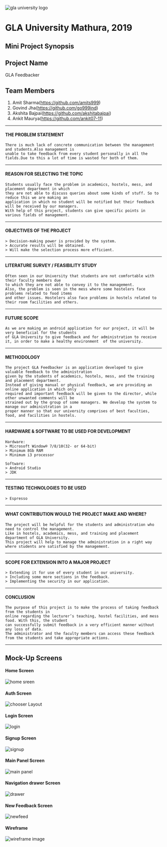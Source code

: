 ![gla university logo](./images/uni_logo.png)

# GLA University Mathura, 2019

## Mini Project Synopsis

## Project Name
GLA Feedbacker

## Team Members

1. Amit Sharma(https://github.com/amits999)
2. Govind Jha(https://github.com/go999ind)
3. Akshita Bajpai(https://github.com/akshitabajpai)
4. Ankit Maurya(https://github.com/ankit07-11)

___

#### THE PROBLEM STATEMENT

```
There is much lack of concrete communication between the management and students.Also management is
unable to take feedback from every student personally in all the fields.Due to this a lot of time is wasted for both of them.
```

___

#### REASON FOR SELECTING THE TOPIC

```
Students usually face the problem in academics, hostels, mess, and placement department in which
they are not able to discuss queries about some kinds of stuff. So to reduce this we are making an
application in which no student will be notified but their feedback will be received by our managers.
With help of this project, students can give specific points in various fields of management.
```

___

#### OBJECTIVES OF THE PROJECT

```
> Decision-making power is provided by the system.
> Accurate results will be obtained.
> Will make the selection process more efficient.

```
___

#### LITERATURE SURVEY / FEASIBILITY STUDY

```
Often seen in our University that students are not comfortable with their faculty members due
to which they are not able to convey it to the management.
Also, the problem is seen in the mess where some hostelers face problems related to food items
and other issues. Hostelers also face problems in hostels related to their room facilities and others.

```

___

#### FUTURE SCOPE

```
As we are making an android application for our project, it will be very beneficial for the students
of GLA University to give feedback and for administration to receive it, in order to make a healthy environment  of the university.
```

___

#### METHODOLOGY

```
The project GLA Feedbacker is an application developed to give valuable feedback to the administration
given by the students of academics, hostels, mess, and the training and placement department.
Instead of giving manual or physical feedback, we are providing an online application in which only
required and important feedback will be given to the director, while other unwanted comments will be
strained out by the group of some managers. We develop the system to manage our administration in a
proper manner so that our university comprises of best faculties, food, and facilities in hostels.

```

___

#### HARDWARE & SOFTWARE TO BE USED FOR DEVELOPMENT

```
Hardware:
> Microsoft Window® 7/8/10(32- or 64-bit)
> Minimum 8Gb RAM
> Minimum i3 processor

Software:
> Android Studio
> JDK

```

___

#### TESTING TECHNOLOGIES TO BE USED

```
> Espresso
```

___

#### WHAT CONTRIBUTION WOULD THE PROJECT MAKE AND WHERE?

```
The project will be helpful for the students and administration who need to control the management.
Like in hostels, academics, mess, and training and placement department of GLA University.
This project will help to manage the administration in a right way where students are satisfied by the management.
```

___

#### SCOPE FOR EXTENSION INTO A MAJOR PROJECT

```
> Extending it for use of every student in our university.
> Including some more sections in the feedback.
> Implementing the security in our application.
```

___

#### CONCLUSION

```
The purpose of this project is to make the process of taking feedback from the students in
online regarding the lecturer’s teaching, hostel facilities, and mess food. With this, the student
can successfully submit feedback in a very efficient manner without any loss of data.
The administrator and the faculty members can access these feedback from the students and take appropriate actions.
```
___

## Mock-Up Screens


#### Home Screen
![home sreen](./images/home.png)


#### Auth Screen
![chooser Layout](./images/main.png)


#### Login Screen
![login](./images/login.png)


#### Signup Screen
![signup](./images/signup.png)


#### Main Panel Screen
![main panel](./images/mainpanel.png)


#### Navigation drawer Screen
![drawer](./images/drawer.png)


#### New Feedback Screen
![newfeed](./images/newfeed.png)


#### Wireframe
![wireframe image](./images/wireframe.PNG)
